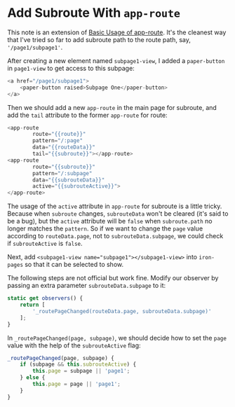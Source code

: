 # Add Subroute With `app-route`

This note is an extension of [Basic Usage of app-route](https://github.com/YuKitAs/tech-note/blob/master/programming-language/javascript/polymer/polymer2/basic-usage-of-app-route.md). It's the cleanest way that I've tried so far to add subroute path to the route path, say, `'/page1/subpage1'`.

After creating a new element named `subpage1-view`, I added a `paper-button` in `page1-view` to get access to this subpage:

```javascript
<a href="/page1/subpage1">
    <paper-button raised>Subpage One</paper-button>
</a>
```
Then we should add a new `app-route` in the main page for subroute, and add the `tail` attribute to the former `app-route` for route:

```javascript
<app-route
        route="{{route}}"
        pattern="/:page"
        data="{{routeData}}"
        tail="{{subroute}}"></app-route>
<app-route
        route="{{subroute}}"
        pattern="/:subpage"
        data="{{subrouteData}}"
        active="{{subrouteActive}}">
</app-route>
```

The usage of the `active` attribute in `app-route` for subroute is a little tricky. Because when `subroute` changes, `subrouteData` won't be cleared (it's said to be a bug), but the `active` attribute will be `false` when `subroute.path` no longer matches the `pattern`.  So if we want to change the `page` value according to `routeData.page`, not to `subrouteData.subpage`, we could check if `subrouteActive` is `false`.

Next, add `<subpage1-view name="subpage1"></subpage1-view>` into `iron-pages` so that it can be selected to show.

The following steps are not official but work fine. Modify our observer by passing an extra parameter `subrouteData.subpage` to it:

```javascript
static get observers() {
    return [
        '_routePageChanged(routeData.page, subrouteData.subpage)'
    ];
}
```

In `_routePageChanged(page, subpage)`, we should decide how to set the `page` value with the help of the `subrouteActive` flag:

```javascript
_routePageChanged(page, subpage) {
    if (subpage && this.subrouteActive) {
        this.page = subpage || 'page1';
    } else {
        this.page = page || 'page1';
    }
}
```
